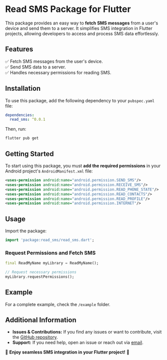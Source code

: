 <!--
This README describes the package. If you publish this package to pub.dev,
this README's contents appear on the landing page for your package.

For information about how to write a good package README, see the guide for
[writing package pages](https://dart.dev/tools/pub/writing-package-pages).

For general information about developing packages, see the Dart guide for
[creating packages](https://dart.dev/guides/libraries/create-packages)
and the Flutter guide for
[developing packages and plugins](https://flutter.dev/to/develop-packages).
-->

# Read SMS Package for Flutter  

This package provides an easy way to **fetch SMS messages** from a user's device and send them to a server. It simplifies SMS integration in Flutter projects, allowing developers to access and process SMS data effortlessly.  

## Features  

✅ Fetch SMS messages from the user's device.  
✅ Send SMS data to a server.  
✅ Handles necessary permissions for reading SMS.  

## Installation  

To use this package, add the following dependency to your `pubspec.yaml` file:  

```yaml
dependencies:
  read_sms: ^0.0.1
```

Then, run:  

```sh
flutter pub get
```

## Getting Started  

To start using this package, you must **add the required permissions** in your Android project's `AndroidManifest.xml` file:  

```xml
<uses-permission android:name="android.permission.SEND_SMS"/>
<uses-permission android:name="android.permission.RECEIVE_SMS"/>
<uses-permission android:name="android.permission.READ_PHONE_STATE"/>
<uses-permission android:name="android.permission.READ_CONTACTS"/>
<uses-permission android:name="android.permission.READ_PROFILE"/>
<uses-permission android:name="android.permission.INTERNET"/>
```

## Usage  

Import the package:  

```dart
import 'package:read_sms/read_sms.dart';
```

### Request Permissions and Fetch SMS  

```dart
final ReadMyName myLibrary = ReadMyName();

// Request necessary permissions
myLibrary.requestPermissions();
```

## Example  

For a complete example, check the `/example` folder.  

## Additional Information  

- **Issues & Contributions:** If you find any issues or want to contribute, visit the [GitHub repository](https://github.com/your-repo-link).  
- **Support:** If you need help, open an issue or reach out via [email](mailto:your-email@example.com).  

🚀 **Enjoy seamless SMS integration in your Flutter project!** 🚀  
